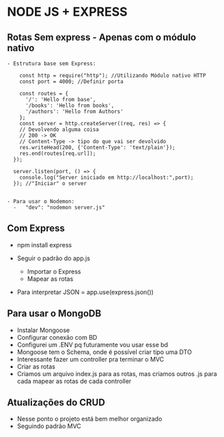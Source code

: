 # NODE JS + EXPRESS

  ## Rotas Sem express - Apenas com o módulo nativo
    
    - Estrutura base sem Express:
    
        const http = require("http"); //Utilizando Módulo nativo HTTP
        const port = 4000; //Definir porta 

        const routes = {
          '/': 'Hello from base',
          '/books': 'Hello from books',
          '/authors': 'Hello from Authors'
        };
        const server = http.createServer((req, res) => {
        // Devolvendo alguma coisa
        // 200 -> OK
        // Content-Type -> tipo do que vai ser devolvido
        res.writeHead(200, {'Content-Type': 'text/plain'});
        res.end(routes[req.url]);
      }); 

      server.listen(port, () => {
        console.log("Server iniciado em http://localhost:",port);
      }); //"Iniciar" o server

    
    - Para usar o Nodemon:
      -   "dev": "nodemon server.js"

 
## Com Express
 - npm install express
 - Seguir o padrão do app.js
   - Importar o Express 
   - Mapear as rotas
    
 - Para interpretar JSON = app.use(express.json())
    

## Para usar o MongoDB 
  - Instalar Mongoose
  - Configurar conexão com BD
  - Configurei um .ENV pq futuramente vou usar esse bd
  - Mongoose tem o Schema, onde é possível criar tipo uma DTO
  - Interessante fazer um controller pra terminar o MVC
  - Criar as rotas
  - Criamos um arquivo index.js para as rotas, mas criamos outros .js para cada mapear as rotas de cada controller


## Atualizações do CRUD
  - Nesse ponto o projeto está bem melhor organizado
  - Seguindo padrão MVC